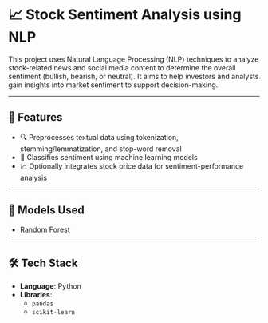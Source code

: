 # 📈 Stock Sentiment Analysis using NLP

This project uses Natural Language Processing (NLP) techniques to analyze stock-related news and social media content to determine the overall sentiment (bullish, bearish, or neutral). It aims to help investors and analysts gain insights into market sentiment to support decision-making.

---

## 🚀 Features

- 🔍 Preprocesses textual data using tokenization, stemming/lemmatization, and stop-word removal
- 💬 Classifies sentiment using machine learning models
- 📈 Optionally integrates stock price data for sentiment-performance analysis

---

## 🧠 Models Used

- Random Forest

---

## 🛠️ Tech Stack

- **Language**: Python  
- **Libraries**:
  - `pandas`
  - `scikit-learn`


